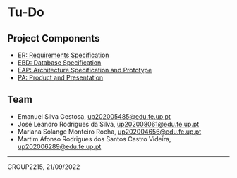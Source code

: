 # Tu-Do 

## Project Components

* [ER: Requirements Specification](docs/er.md)
* [EBD: Database Specification](docs/ebd.md)
* [EAP: Architecture Specification and Prototype](docs/eap)
* [PA: Product and Presentation](docs/pa)

## Team

* Emanuel Silva Gestosa, up202005485@edu.fe.up.pt
* José Leandro Rodrigues da Silva, up202008061@edu.fe.up.pt
* Mariana Solange Monteiro Rocha, up202004656@edu.fe.up.pt
* Martim Afonso Rodrigues dos Santos Castro Videira, up202006289@edu.fe.up.pt

***
GROUP2215, 21/09/2022
